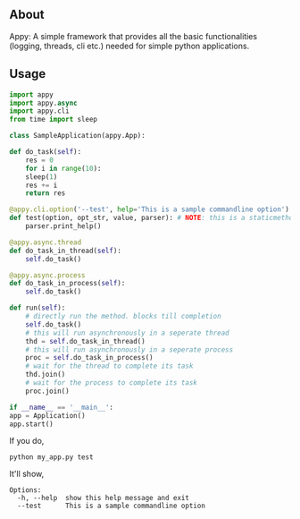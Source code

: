 ## About
Appy: A simple framework that provides all the basic functionalities (logging, threads, cli etc.) needed for simple python applications.

## Usage
    
```python
import appy
import appy.async
import appy.cli
from time import sleep

class SampleApplication(appy.App):

def do_task(self):
    res = 0
    for i in range(10):
	sleep(1)
	res += i
    return res

@appy.cli.option('--test', help='This is a sample commandline option')
def test(option, opt_str, value, parser): # NOTE: this is a staticmethod
    parser.print_help()

@appy.async.thread
def do_task_in_thread(self):
    self.do_task()

@appy.async.process
def do_task_in_process(self):
    self.do_task()

def run(self):
    # directly run the method. blocks till completion
    self.do_task()
    # this will run asynchronously in a seperate thread
    thd = self.do_task_in_thread()
    # this will run asynchronously in a seperate process
    proc = self.do_task_in_process()
    # wait for the thread to complete its task
    thd.join()
    # wait for the process to complete its task
    proc.join()

if __name__ == '__main__':
app = Application()
app.start()
```

If you do,

    python my_app.py test

It'll show,

    Options:
      -h, --help  show this help message and exit
      --test      This is a sample commandline option


